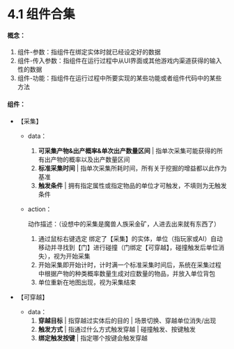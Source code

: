 # 4.1 组件合集

#### 概念：

1. 组件-参数：指组件在绑定实体时就已经设定好的数据
2. 组件-传入参数：指组件在运行过程中从UI界面或其他游戏内渠道获得的输入性的数据
3. 组件-功能：指组件在运行过程中所要实现的某些功能或者组件代码中的某些方法



#### 组件：

- 【采集】

  - data：

    1. **可采集产物&出产概率&单次出产数量区间** | 指单次采集可能获得的所有出产物的概率以及出产数量区间
    2. **标准采集时间** | 指单次采集所耗时间，所有关于挖掘的增益都以此作为基准
    3. **触发条件** | 拥有指定属性或指定物品的单位才可触发，不填则为无触发条件

  - action：

    动作描述：（设想中的采集是魔兽人族采金矿，人进去出来就有东西了）

    1. 通过鼠标右键选定 绑定了【采集】的实体，单位（指玩家或AI）自动移动并寻找到【门】进行碰撞（门绑定【可穿越】，碰撞触发后单位消失），视为开始采集
    2. 开始采集即开始计时，计时满一个标准采集时间后，系统在采集过程中根据产物的种类概率数量生成对应数量的物品，并放入单位背包
    3. 单位重新在地图出现，视为采集结束

- 【可穿越】
  - data：
    1. **穿越目标** | 指穿越过实体后的目的 | 场景切换、穿越单位消失/出现
    2. **触发方式** | 指通过什么方式触发穿越 | 碰撞触发、按键触发
    3. **绑定触发按键** | 指定哪个按键会触发穿越





